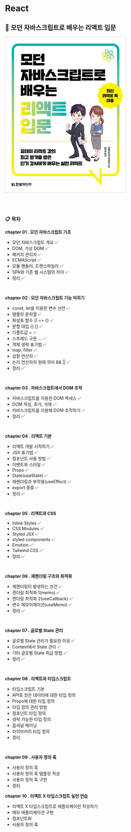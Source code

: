 # React

## 📖 모던 자바스크립트로 배우는 리액트 입문
![book.png](./assets/book.jpg)

<br>
<br>

### 📋 목차
**chapter 01 . 모던 자바스크립트 기초**
- 모던 자바스크립트 개요 ✅
- DOM, 가상 DOM ✅
- 패키지 관리자 ✅
- ECMAScript ✅
- 모듈 핸들러, 트랜스파일러 ✅
- SPA와 기존 웹 시스템의 차이 ✅
- 정리 ✅

<br>

**chapter 02 . 모던 자바스크립트 기능 익히기**
- const, let을 이용한 변수 선언 ✅
- 템플릿 문자열 ✅
- 화살표 함수 () => {} ✅
- 분할 대입 {} [] ✅
- 디폴트값 = ✅
- 스프레드 구문 ... ✅
- 객체 생략 표기법 ✅
- map, filter ✅
- 삼항 연산자 ✅
- 논리 연산자의 원래 의미 && || ✅
- 정리 ✅

<br>

**chapter 03 . 자바스크립트에서 DOM 조작**
- 자바스크립트를 이용한 DOM 액세스 ✅
- DOM 작성, 추가, 삭제 ✅
- 자바스크립트를 이용해 DOM 조작하기 ✅
- 정리 ✅

<br>

**chapter 04 . 리액트 기본**
- 리액트 개발 시작하기 ✅
- JSX 표기법 ✅
- 컴포넌트 사용 방법 ✅
- 이벤트와 스타일 ✅
- Props ✅
- State(useState) ✅
- 재렌더링과 부작용(useEffect) ✅
- export 종류 ✅
- 정리 ✅

<br>

**chapter 05 . 리액트와 CSS**
- Inline Styles ✅
- CSS Modules ✅
- Styled JSX ✅
- styled components ✅
- Emotion ✅
- Tailwind CSS ✅
- 정리 ✅

<br>

**chapter 06 . 재렌더링 구조와 최적화**
- 재렌더링이 발생하는 조건 ✅
- 렌더링 최적화 1(memo) ✅
- 렌더링 최적화 2(useCallback) ✅
- 변수 메모이제이션(useMemo) ✅
- 정리 ✅

<br>

**chapter 07 . 글로벌 State 관리**
- 글로벌 State 관리가 필요한 이유 ✅
- Context에서 State 관리 ✅
- 기타 글로벌 State 취급 방법 ✅
- 정리 ✅

<br>

**chapter 08 . 리액트와 타입스크립트**
- 타입스크립트 기본
- API로 얻은 데이터에 대한 타입 정의
- Props에 대한 타입 정의
- 타입 정의 관리 방법
- 컴포넌트 타입 정의
- 생략 가능한 타입 정의
- 옵셔널 체이닝
- 라이브러리 타입 정의
- 정리

<br>

**chapter 09 . 사용자 정의 훅**
- 사용자 정의 훅
- 사용자 정의 훅 템플릿 작성
- 사용자 정의 훅 구현
- 정리

**chapter 10 . 리액트 X 타입스크립트 실전 연습**
- 리액트 X 타입스크립트로 애플리케이션 작성하기
- 메모 애플리케이션 구현
- 컴포넌트화
- 사용자 정의 훅 

